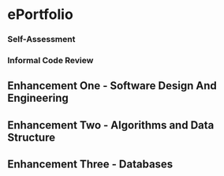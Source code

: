 # ePortfolio



### Self-Assessment



### Informal Code Review



## Enhancement One - Software Design And Engineering



## Enhancement Two - Algorithms and Data Structure



## Enhancement Three - Databases

